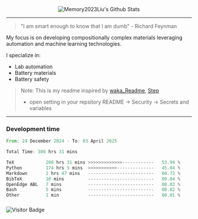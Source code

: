 <div align="center">
    <img align="center" src="https://github-readme-stats.vercel.app/api?username=Memory2023Liu&show_icons=true&count_private=true&hide_border=true" alt="Memory2023Liu's Github Stats"></img>
</div>

---

> "I am smart enough to know that I am dumb" - Richard Feynman 

My focus is on developing compositionally complex materials leveraging automation and machine learning technologies.

I specialize in:
- Lab automation
- Battery materials
- Battery safety

> Note: This is my readme inspired by [waka_Readme](https://github.com/marketplace/actions/waka-readme), [Step](https://github.com/orgs/community/discussions/116451)
> - open setting in your repsitory README -> Security -> Secrets and variables

---

### Development time
<!--START_SECTION:waka-->

```rust
From: 24 December 2024 - To: 03 April 2025

Total Time: 386 hrs 31 mins

TeX            208 hrs 31 mins >>>>>>>>>>>>>------------   53.94 %
Python         174 hrs 5 mins  >>>>>>>>>>>--------------   45.04 %
Markdown       2 hrs 47 mins   -------------------------   00.72 %
BibTeX         10 mins         -------------------------   00.04 %
OpenEdge ABL   7 mins          -------------------------   00.03 %
Bash           5 mins          -------------------------   00.02 %
Other          1 min           -------------------------   00.01 %
```

<!--END_SECTION:waka-->

### 

![Visitor Badge](https://visitor-badge.laobi.icu/badge?page_id=Memory2023Liu.Memory2023Liu)
